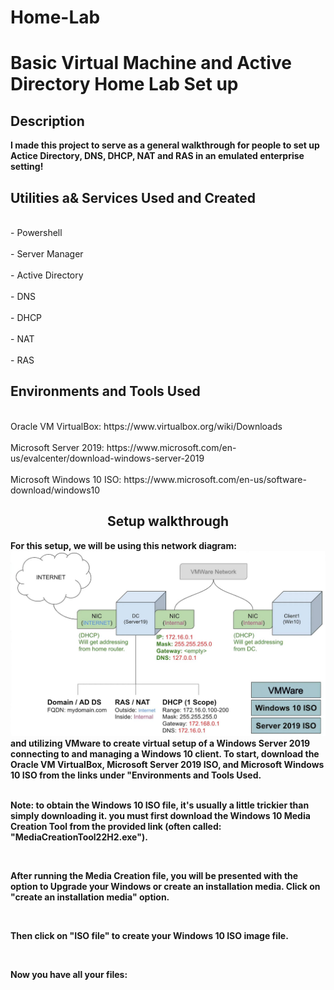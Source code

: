 # Home-Lab
<h1>Basic Virtual Machine and Active Directory Home Lab Set up</h1>

<h2>Description</h2>
<b>I made this project to serve as a general walkthrough for people to set up Actice Directory, DNS, DHCP, NAT and RAS in an emulated enterprise setting!</b>

<h2>Utilities a& Services Used and Created</h2>
<br>- Powershell</br> 
<br>- Server Manager</br>
<br>- Active Directory</br>
<br>- DNS</br>
<br>- DHCP</br>
<br>- NAT</br>
<br>- RAS</br>

<h2>Environments and Tools Used</h2>
<br>Oracle VM VirtualBox: https://www.virtualbox.org/wiki/Downloads</br>
<br>Microsoft Server 2019: https://www.microsoft.com/en-us/evalcenter/download-windows-server-2019</br>
<br>Microsoft Windows 10 ISO: https://www.microsoft.com/en-us/software-download/windows10</br>

<h2 align="center">Setup walkthrough</h2>

<b>For this setup, we will be using this network diagram:<b>
<img src="68747470733a2f2f692e696d6775722e636f6d2f496678766f59532e706e67.png">
<b>and utilizing VMware to create virtual setup of a Windows Server 2019 connecting to and managing a Windows 10 client. To start, download the Oracle VM VirtualBox, Microsoft Server 2019 ISO, and Microsoft Windows 10 ISO from the links under "Environments and Tools Used</h2>.
 

<br>Note: to obtain the Windows 10 ISO file, it's usually a little trickier than simply downloading it. you must first download the Windows 10 Media Creation Tool from the provided link (often called: "MediaCreationTool22H2.exe"). 

<img scr="2.png">
<img scr=1.png">

After running the Media Creation file, you will be presented with the option to Upgrade your Windows or create an installation media. Click on "create an installation media" option.

<img scr="3.png">

Then click on "ISO file" to create your Windows 10 ISO image file.

<img scr="4.png">

Now you have all your files:

<img scr="5.png">

</br>


